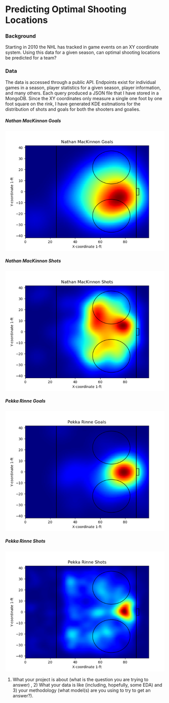 # Predicting Optimal Shooting Locations

### Background  
Starting in 2010 the NHL has tracked in game events on an XY coordinate system.  Using this data for a given season, can optimal shooting locations be predicted for a team?

### Data
The data is accessed through a public API.  Endpoints exist for individual games in a season, player statistics for a given season, player information, and many others.  Each query produced a JSON file that I have stored in a MongoDB.  Since the XY coordinates only measure a single one foot by one foot square on the rink, I have generated KDE esitmations for the distribution of shots and goals for both the shooters and goalies.

##### Nathan MacKinnon Goals
![Nathan MacKinnon](/figs/nm_goals.png)

##### Nathan MacKinnon Shots
![Nathan MacKinnon](/figs/nm_shots.png)

##### Pekka Rinne Goals
![Pekka Rinne](/figs/pr_goals.png)

##### Pekka Rinne Shots
![Pekka Rinne](/figs/pr_shots.png)

 1) What your project is about (what is the question you are trying to answer) , 2) What your data is like (including, hopefully, some EDA) and 3) your methodology (what model(s) are you using to try to get an answer?).
